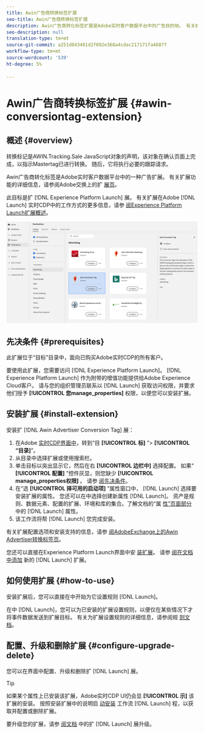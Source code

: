 ```yaml
---
title: Awin广告商转换标签扩展
seo-title: Awin广告商转换标签扩展
description: Awin广告商转化标签扩展是Adobe实时客户数据平台中的广告目的地。 有关扩展功能的详细信息，请参阅AdobeExchange上的扩展页。
seo-description: null
translation-type: tm+mt
source-git-commit: a251d843401d2f092e368a4cdac217171fa4687f
workflow-type: tm+mt
source-wordcount: '539'
ht-degree: 5%

---
```



# Awin广告商转换标签扩展 {#awin-conversiontag-extension}

## 概述 {#overview}

转换标记是AWIN.Tracking.Sale JavaScript对象的声明，该对象在确认页面上完成，以指示Mastertag已进行转换。 随后，它将执行必要的跟踪请求。

Awin广告商转化标签是Adobe实时客户数据平台中的一种广告扩展。 有关扩展功能的详细信息，请参阅Adobe交换上的扩 [展页](https://exchange.adobe.com/experiencecloud.details.103240.awin-conversion-tag.html)。

此目标是扩 [!DNL Experience Platform Launch] 展。 有关扩展在Adobe [!DNL Launch] 实时CDP中的工作方式的更多信息，请参 [阅Experience Platform Launch扩展概述](/help/rtcdp/destinations/experience-platform-launch-extensions.md)。

![UI中的Awin广告商转换标签扩展](/help/rtcdp/destinations/assets/awin-conversiontag-extension.png)

## 先决条件 {#prerequisites}

此扩展位于“目标”目录中，面向已购买Adobe实时CDP的所有客户。

要使用此扩展，您需要访问 [!DNL Experience Platform Launch]。 [!DNL Experience Platform Launch] 作为附带的增值功能提供给Adobe Experience Cloud客户。 请与您的组织管理员联系以 [!DNL Launch] 获取访问权限，并要求他们授予 **[!UICONTROL 您manage_properties]** 权限，以便您可以安装扩展。

## 安装扩展 {#install-extension}

安装扩 [!DNL Awin Advertiser Conversion Tag] 展：

1. 在Adobe [实时CDP界面中](http://platform.adobe.com/)，转到“目 **[!UICONTROL 标]** ”> **[!UICONTROL “目录]**”。
2. 从目录中选择扩展或使用搜索栏。
3. 单击目标以突出显示它，然后在右 **[!UICONTROL 边栏中]** 选择配置。 如果“ **[!UICONTROL 配置]** ”控件灰显，则您缺少 **[!UICONTROL manage_properties权限]** 。 请参 [阅先决条件](#prerequisites)。
4. 在“选 **[!UICONTROL 择可用的启动项]** ”属性窗口中， [!DNL Launch] 选择要安装扩展的属性。 您还可以在中选择创建新属性 [!DNL Launch]。 资产是规则、数据元素、配置的扩展、环境和库的集合。了解文档的“属 [性”页面部分](https://docs.adobe.com/content/help/en/launch/using/reference/admin/companies-and-properties.html#properties-page) 中的 [!DNL Launch] 属性。
5. 该工作流将帮 [!DNL Launch] 您完成安装。

有关扩展配置选项和安装支持的信息，请参 [阅AdobeExchange上的Awin Advertiser转换标签页](https://exchange.adobe.com/experiencecloud.details.103240.awin-conversion-tag.html)。

您还可以直接在Experience Platform Launch界面中安 [装扩展](https://launch.adobe.com/)。 请参 [阅在文档中添加](https://docs.adobe.com/content/help/en/launch/using/reference/manage-resources/extensions/overview.html#add-a-new-extension) 新的 [!DNL Launch] 扩展。


## 如何使用扩展 {#how-to-use}

安装扩展后，您可以直接在中开始为它设置规则 [!DNL Launch]。

在中 [!DNL Launch]，您可以为已安装的扩展设置规则，以便仅在某些情况下才将事件数据发送到扩展目标。 有关为扩展设置规则的详细信息，请参阅规 [则文档](https://docs.adobe.com/help/zh-Hans/launch/using/reference/manage-resources/rules.html)。

## 配置、升级和删除扩展 {#configure-upgrade-delete}

您可以在界面中配置、升级和删除扩 [!DNL Launch] 展。

>[!TIP]
>
>如果某个属性上已安装该扩展，Adobe实时CDP UI仍会显 **[!UICONTROL 示]** 该扩展的安装。 按照安装扩展中的说明启 [动安装](#install-extension) 工作流 [!DNL Launch] 程，以获取并配置或删除扩展。

要升级您的扩展，请参 [阅文档](https://docs.adobe.com/content/help/en/launch/using/reference/manage-resources/extensions/extension-upgrade.html) 中的扩 [!DNL Launch] 展升级。
